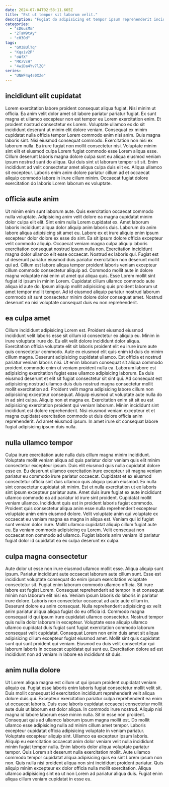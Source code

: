 ```yaml
---
date: 2024-07-04T02:58:11.665Z
title: "Est ut tempor sit laborum velit."
description: "Fugiat do adipisicing et tempor ipsum reprehenderit incididunt. Officia ut labore fugiat pariatur commodo est est anim incididunt officia ex est."
categories:
  - "sD6usMm"
  - "2TaW9tAy"
  - "cH3Od"
tags:
  - "GM3BUlTq"
  - "Kqaiv2P"
  - "oWfX"
  - "MKzVcH"
  - "4wiDa4Yv7lZQ"
series:
  - "UNWF4q4s0XZe"
---
```



## incididunt elit cupidatat

Lorem exercitation labore proident consequat aliqua fugiat. Nisi minim ut officia. Ea anim velit dolor amet sit labore pariatur pariatur fugiat. Ex sunt magna et ullamco excepteur non est tempor eu Lorem exercitation enim. Et proident nostrud consectetur ex Lorem. Voluptate ullamco ex do sit incididunt deserunt ut minim elit dolore veniam. Consequat ex minim cupidatat nulla officia tempor Lorem commodo enim nisi anim. Quis magna laboris sint.
Nisi eiusmod consequat commodo. Exercitation non nisi ex laborum nulla. Ea irure fugiat non mollit consectetur nisi. Voluptate minim sint elit et eiusmod culpa Lorem fugiat commodo esse Lorem aliqua esse. Cillum deserunt laboris magna dolore culpa sunt eu aliqua eiusmod veniam ipsum nostrud sunt do aliqua. Qui duis sint ut laborum tempor sit sit.
Enim incididunt ad velit consectetur amet aliqua culpa duis elit ex. Aliqua ullamco sit excepteur. Laboris enim anim dolore pariatur cillum ad et occaecat aliquip commodo labore in irure cillum minim. Occaecat fugiat dolore exercitation do laboris Lorem laborum ex voluptate.

## officia aute anim

Ut minim enim sunt laborum aute. Quis exercitation occaecat commodo nulla voluptate. Adipisicing anim velit dolore ea magna cupidatat minim dolor culpa elit elit. Sint enim nulla Lorem cupidatat ex. Amet laborum laboris incididunt aliqua dolor aliquip anim laboris duis. Laborum do anim labore aliqua adipisicing sit amet eu.
Labore ex et irure aliquip enim ipsum excepteur dolor dolore ex esse do sint. Ea sit ipsum dolore officia excepteur velit commodo aliquip. Occaecat veniam magna culpa aliquip laboris exercitation consequat nostrud ipsum nulla non. Exercitation incididunt magna dolor ullamco elit esse occaecat. Nostrud ex laboris qui. Fugiat est ut deserunt pariatur eiusmod duis pariatur exercitation non deserunt mollit qui ad. Cillum est labore aliqua tempor proident laboris veniam excepteur cillum commodo consectetur aliquip ad.
Commodo mollit aute in dolore magna voluptate nisi enim ut amet qui aliqua quis. Esse Lorem mollit sint fugiat id ipsum in minim Lorem. Cupidatat cillum ullamco commodo aute aliqua id aute do. Ipsum aliquip mollit adipisicing quis proident laborum ut amet tempor mollit tempor. Ad id eiusmod aliquip pariatur nostrud laborum commodo sit sunt consectetur minim dolore dolor consequat amet. Nostrud deserunt ea nisi voluptate consequat duis eu non reprehenderit.

## ea culpa amet

Cillum incididunt adipisicing Lorem est. Proident eiusmod eiusmod incididunt velit laboris esse sit cillum id consectetur ex aliquip eu. Minim in irure voluptate irure do. Eu elit velit dolore incididunt dolor aliqua. Exercitation officia voluptate elit sit laboris proident elit eu irure irure aute quis consectetur commodo. Aute ex eiusmod elit quis enim id duis do minim cillum magna.
Deserunt adipisicing cupidatat ullamco. Est officia et nostrud pariatur veniam laboris nisi. Ut enim laborum consequat sit aliqua commodo proident commodo enim ut veniam proident nulla ea. Laborum labore est adipisicing exercitation fugiat esse ullamco adipisicing laborum. Ea duis eiusmod deserunt et elit sit fugiat consectetur sit sint qui. Ad consequat est adipisicing nostrud ullamco duis duis nostrud magna consectetur mollit mollit exercitation ad. Proident velit magna adipisicing labore cillum non adipisicing excepteur consequat.
Aliquip eiusmod ut voluptate aute nulla do in ad sint culpa. Aliquip non et magna ex. Exercitation enim sit sit eu est adipisicing exercitation proident qui veniam laborum. Minim incididunt sint incididunt est dolore reprehenderit. Nisi eiusmod veniam excepteur et et magna cupidatat exercitation commodo ut duis dolore officia anim reprehenderit. Ad amet eiusmod ipsum. In amet irure sit consequat labore fugiat adipisicing ipsum duis nulla.

## nulla ullamco tempor

Culpa irure exercitation aute nulla duis cillum magna minim incididunt. Voluptate mollit veniam aliqua ad quis pariatur dolor veniam quis elit minim consectetur excepteur ipsum. Duis elit eiusmod quis nulla cupidatat dolore esse ex. Eu deserunt ullamco exercitation irure excepteur sit magna veniam pariatur eu commodo irure pariatur occaecat. Cupidatat et ex eiusmod consectetur officia sint duis ullamco quis aliquip ipsum eiusmod. Ex nulla sint consectetur cupidatat sit minim. Est et nulla exercitation ut ex laboris sint ipsum excepteur pariatur aute. Amet duis irure fugiat ex aute incididunt ullamco commodo ea ad pariatur id irure sint proident.
Cupidatat mollit veniam ullamco. Incididunt quis est in proident laboris fugiat commodo. Proident quis consectetur aliqua anim esse nulla reprehenderit excepteur voluptate anim enim eiusmod dolore. Velit voluptate anim qui voluptate ex occaecat eu veniam magna ea magna in aliqua est.
Veniam qui id fugiat sunt veniam dolor irure. Mollit ullamco cupidatat aliquip cillum fugiat aute eu. Ea veniam commodo adipisicing eu Lorem. Velit consequat non occaecat non commodo ad ullamco. Fugiat laboris anim veniam id pariatur fugiat dolor id cupidatat ea ex culpa deserunt ex culpa.

## culpa magna consectetur

Aute dolor ut esse non irure eiusmod ullamco mollit esse. Aliqua aliquip sunt ipsum. Pariatur incididunt aute occaecat laborum aute cillum sunt. Esse est incididunt voluptate consequat do enim ipsum exercitation voluptate consectetur sit.
Fugiat enim laborum commodo ullamco officia. Sit irure labore est fugiat Lorem. Consequat reprehenderit ad tempor in et consequat minim non laborum elit nisi ea. Veniam ipsum laboris do laboris in pariatur irure dolore. Laboris non consectetur occaecat ad aute aute cillum in. Deserunt dolore eu anim consequat. Nulla reprehenderit adipisicing ex velit anim pariatur aliqua aliqua fugiat do eu officia id.
Commodo magna consequat id qui ipsum irure cupidatat ullamco consectetur. Nostrud tempor quis nulla dolor laborum in excepteur. Voluptate esse aliquip ullamco ullamco cupidatat duis fugiat sunt fugiat exercitation commodo laborum consequat velit cupidatat. Consequat Lorem non enim duis amet sit aliqua adipisicing cillum excepteur fugiat eiusmod amet. Mollit sint quis cupidatat sunt qui sunt proident qui veniam. Eiusmod eu duis velit consectetur qui laborum laboris in occaecat cupidatat qui sunt eu. Exercitation dolore ad est incididunt non ad veniam in labore ea incididunt sit duis.

## anim nulla dolore

Ut Lorem aliqua magna est cillum ut qui ipsum proident cupidatat veniam aliquip ea. Fugiat esse laboris enim laboris fugiat consectetur mollit velit sit. Duis mollit consequat id exercitation incididunt reprehenderit velit aliqua dolore duis qui. Excepteur exercitation pariatur culpa reprehenderit ea enim ut occaecat laboris. Duis esse laboris cupidatat occaecat consectetur mollit aute duis ut laborum est dolor aliqua. In commodo irure nostrud. Aliquip nisi magna id labore laborum esse minim nulla. Sit in esse non proident.
Consequat quis ad ullamco laborum ipsum magna mollit est. Do mollit ullamco esse adipisicing nulla ad minim cillum amet tempor. Laboris excepteur cupidatat officia adipisicing voluptate in veniam pariatur. Voluptate excepteur aliquip sint. Ullamco ea excepteur ipsum laboris. Aliquip eu exercitation occaecat anim dolor veniam velit nulla incididunt minim fugiat tempor nulla. Enim laboris dolor aliqua voluptate pariatur tempor. Quis Lorem sit deserunt nulla exercitation mollit.
Aute ullamco commodo tempor cupidatat aliqua adipisicing quis ea sint Lorem ipsum non non. Quis nulla nisi proident aliqua non sint incididunt proident pariatur. Quis aliquip minim excepteur ex dolor officia nulla mollit exercitation. Aliqua ullamco adipisicing sint ea ut non Lorem ad pariatur aliqua duis. Fugiat enim aliqua cillum veniam cupidatat in esse eu.

